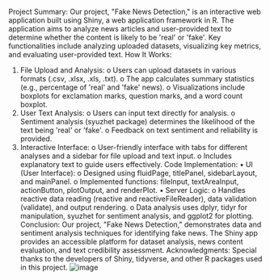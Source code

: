 Project Summary:
Our project, "Fake News Detection," is an interactive web application built using Shiny, a web application framework in R. The application aims to analyze news articles and user-provided text to determine whether the content is likely to be 'real' or 'fake'. Key functionalities include analyzing uploaded datasets, visualizing key metrics, and evaluating user-provided text.
How It Works:
1.	File Upload and Analysis:
o	Users can upload datasets in various formats (.csv, .xlsx, .xls, .txt).
o	The app calculates summary statistics (e.g., percentage of 'real' and 'fake' news).
o	Visualizations include boxplots for exclamation marks, question marks, and a word count boxplot.
2.	User Text Analysis:
o	Users can input text directly for analysis.
o	Sentiment analysis (syuzhet package) determines the likelihood of the text being 'real' or 'fake'.
o	Feedback on text sentiment and reliability is provided.
3.	Interactive Interface:
o	User-friendly interface with tabs for different analyses and a sidebar for file upload and text input.
o	Includes explanatory text to guide users effectively.
Code Implementation:
•	UI (User Interface):
o	Designed using fluidPage, titlePanel, sidebarLayout, and mainPanel.
o	Implemented functions: fileInput, textAreaInput, actionButton, plotOutput, and renderPlot.
•	Server Logic:
o	Handles reactive data reading (reactive and reactiveFileReader), data validation (validate), and output rendering.
o	Data analysis uses dplyr, tidyr for manipulation, syuzhet for sentiment analysis, and ggplot2 for plotting.
Conclusion:
Our project, "Fake News Detection," demonstrates data and sentiment analysis techniques for identifying fake news. The Shiny app provides an accessible platform for dataset analysis, news content evaluation, and text credibility assessment.
Acknowledgments:
Special thanks to the developers of Shiny, tidyverse, and other R packages used in this project.
![image](https://github.com/user-attachments/assets/4a9fa0dc-7a4a-4a38-a868-b0ef367e58ee)
